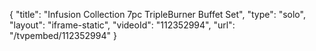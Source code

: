 {
    "title": "Infusion Collection 7pc TripleBurner Buffet Set",
    "type": "solo",
    "layout": "iframe-static",
    "videoId": "112352994",
    "url": "\/tvpembed\/112352994"
}